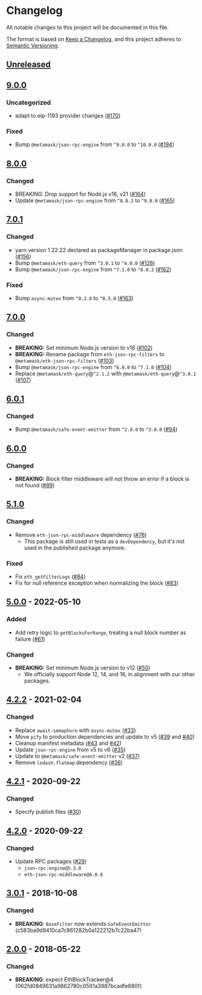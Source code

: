 # Changelog
All notable changes to this project will be documented in this file.

The format is based on [Keep a Changelog](https://keepachangelog.com/en/1.0.0/),
and this project adheres to [Semantic Versioning](https://semver.org/spec/v2.0.0.html).

## [Unreleased]

## [9.0.0]
### Uncategorized
- adapt to eip-1193 provider changes ([#170](https://github.com/MetaMask/eth-json-rpc-filters/pull/170))

### Fixed
- Bump `@metamask/json-rpc-engine` from `^9.0.0` to `^10.0.0` ([#194](https://github.com/MetaMask/eth-json-rpc-filters/pull/194))

## [8.0.0]
### Changed
- BREAKING: Drop support for Node.js v16, v21 ([#164](https://github.com/MetaMask/eth-json-rpc-filters/pull/164))
- Update `@metamask/json-rpc-engine` from `^8.0.2` to `^9.0.0` ([#165](https://github.com/MetaMask/eth-json-rpc-filters/pull/165))

## [7.0.1]
### Changed
- yarn version 1.22.22 declared as packageManager in package.json ([#156](https://github.com/MetaMask/eth-json-rpc-filters/pull/156))
- Bump `@metamask/eth-query` from `^3.0.1` to `^4.0.0` ([#126](https://github.com/MetaMask/eth-json-rpc-filters/pull/126))
- Bump `@metamask/json-rpc-engine` from `^7.1.0` to `^8.0.2` ([#162](https://github.com/MetaMask/eth-json-rpc-filters/pull/162))

### Fixed
- Bump `async-mutex` from `^0.2.6` to `^0.5.0` ([#163](https://github.com/MetaMask/eth-json-rpc-filters/pull/163))

## [7.0.0]
### Changed
- **BREAKING:** Set minimum Node.js version to v16 ([#102](https://github.com/MetaMask/eth-json-rpc-filters/pull/102))
- **BREAKING:** Rename package from `eth-json-rpc-filters` to `@metamask/eth-json-rpc-filters` ([#103](https://github.com/MetaMask/eth-json-rpc-filters/pull/103))
- Bump `@metamask/json-rpc-engine` from `^6.0.0` to `^7.1.0` ([#104](https://github.com/MetaMask/eth-json-rpc-filters/pull/104))
- Replace `@metamask/eth-query`@`^2.1.2` with `@metamask/eth-query`@`^3.0.1` ([#107](https://github.com/MetaMask/eth-json-rpc-filters/pull/107))

## [6.0.1]
### Changed
- Bump `@metamask/safe-event-emitter` from `^2.0.0` to `^3.0.0` ([#94](https://github.com/MetaMask/eth-json-rpc-filters/pull/94))

## [6.0.0]
### Changed
- **BREAKING:** Block filter middleware will not throw an error if a block is not found ([#89](https://github.com/MetaMask/eth-json-rpc-filters/pull/89))

## [5.1.0]
### Changed
- Remove `eth-json-rpc-middleware` dependency ([#76](https://github.com/MetaMask/eth-json-rpc-filters/pull/76))
  - This package is still used in tests as a `devDependency`, but it's not used in the published package anymore.

### Fixed
- Fix `eth_getFilterLogs` ([#84](https://github.com/MetaMask/eth-json-rpc-filters/pull/84))
- Fix for null reference exception when normalizing the block ([#83](https://github.com/MetaMask/eth-json-rpc-filters/pull/83))

## [5.0.0] - 2022-05-10
### Added
- Add retry logic to `getBlocksForRange`, treating a null block number as failure ([#61](https://github.com/MetaMask/eth-json-rpc-filters/pull/61))

### Changed
- **BREAKING:** Set minimum Node.js version to v12 ([#50](https://github.com/MetaMask/eth-json-rpc-filters/pull/50))
  - We officially support Node 12, 14, and 16, in alignment with our other packages.

## [4.2.2] - 2021-02-04
### Changed
- Replace `await-semaphore` with `async-mutex` ([#33](https://github.com/MetaMask/eth-json-rpc-filters/pull/33))
- Move `pify` to production dependencies and update to v5 ([#39](https://github.com/MetaMask/eth-json-rpc-filters/pull/39) and [#40](https://github.com/MetaMask/eth-json-rpc-filters/pull/40))
- Cleanup manifest metadata ([#43](https://github.com/MetaMask/eth-json-rpc-filters/pull/43) and [#42](https://github.com/MetaMask/eth-json-rpc-filters/pull/42))
- Update `json-rpc-engine` from v5 to v6 ([#35](https://github.com/MetaMask/eth-json-rpc-filters/pull/35))
- Update to `@metamask/safe-event-emitter` v2 ([#37](https://github.com/MetaMask/eth-json-rpc-filters/pull/37))
- Remove `lodash.flatmap` dependency ([#36](https://github.com/MetaMask/eth-json-rpc-filters/pull/36))

## [4.2.1] - 2020-09-22
### Changed
- Specify publish files ([#30](https://github.com/MetaMask/eth-json-rpc-filters/pull/30))

## [4.2.0] - 2020-09-22
### Changed
- Update RPC packages ([#29](https://github.com/MetaMask/eth-json-rpc-filters/pull/29))
  - `json-rpc-engine@5.3.0`
  - `eth-json-rpc-middleware@6.0.0`

## [3.0.1] - 2018-10-08
### Changed
- **BREAKING**: `BaseFilter` now extends `SafeEventEmitter` (c583ba9d9410ca7c861282b0a122212b7c22ba47)

## [2.0.0] - 2018-05-22
### Changed
- **BREAKING**: expect EthBlockTracker@4 (062fd0849631a9862780c0591a3987bcadfe880f)

[Unreleased]: https://github.com/MetaMask/eth-json-rpc-filters/compare/v9.0.0...HEAD
[9.0.0]: https://github.com/MetaMask/eth-json-rpc-filters/compare/v8.0.0...v9.0.0
[8.0.0]: https://github.com/MetaMask/eth-json-rpc-filters/compare/v7.0.1...v8.0.0
[7.0.1]: https://github.com/MetaMask/eth-json-rpc-filters/compare/v7.0.0...v7.0.1
[7.0.0]: https://github.com/MetaMask/eth-json-rpc-filters/compare/v6.0.1...v7.0.0
[6.0.1]: https://github.com/MetaMask/eth-json-rpc-filters/compare/v6.0.0...v6.0.1
[6.0.0]: https://github.com/MetaMask/eth-json-rpc-filters/compare/v5.1.0...v6.0.0
[5.1.0]: https://github.com/MetaMask/eth-json-rpc-filters/compare/v5.0.0...v5.1.0
[5.0.0]: https://github.com/MetaMask/eth-json-rpc-filters/compare/v4.2.2...v5.0.0
[4.2.2]: https://github.com/MetaMask/eth-json-rpc-filters/compare/v4.2.1...v4.2.2
[4.2.1]: https://github.com/MetaMask/eth-json-rpc-filters/compare/v4.2.0...v4.2.1
[4.2.0]: https://github.com/MetaMask/eth-json-rpc-filters/compare/v3.0.1...v4.2.0
[3.0.1]: https://github.com/MetaMask/eth-json-rpc-filters/compare/v2.0.0...v3.0.1
[2.0.0]: https://github.com/MetaMask/eth-json-rpc-filters/releases/tag/v2.0.0

